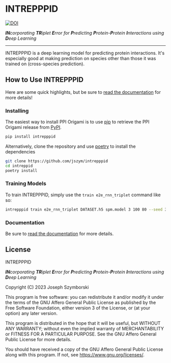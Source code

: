 # INTREPPPID

[![DOI](https://zenodo.org/badge/748346659.svg)](https://zenodo.org/doi/10.5281/zenodo.10652231)

***IN**corporating **TR**iplet **E**rror for **P**redicting **P**rotein-**P**rotein **I**nteractions using **D**eep Learning*

---


INTREPPPID is a deep learning model for predicting protein interactions. 
It's especially good at making prediction on species other than those it was trained on (cross-species prediction).

## How to Use INTREPPPID

Here are some quick highlights, but be sure to [read the documentation](https://emad-combine-lab.github.io/intrepppid/) for more details!

### Installing

The easiest way to install PPI Origami is to use [pip](https://pip.pypa.io/en/stable/>) to retrieve the PPI Origami
release from [PyPI](https://pypi.org/project/ppi-origami>).

```bash
pip install intrepppid
```

Alternatively, clone the repository and use [poetry](https://python-poetry.org/) to install the dependencies

```bash
git clone https://github.com/jszym/intrepppid
cd intreppid
poetry install
```

### Training Models

To train INTREPPPID, simply use the `train e2e_rnn_triplet` command like so:

```bash
intrepppid train e2e_rnn_triplet DATASET.h5 spm.model 3 100 80 --seed 3927704 --vocab_size 250 --trunc_len 1500 --embedding_size 64 --rnn_num_layers 2 --rnn_dropout_rate 0.3 --variational_dropout false --bi_reduce last --workers 4 --embedding_droprate 0.3 --do_rate 0.3 --log_path logs/e2e_rnn_triplet --beta_classifier 2 --use_projection false --optimizer_type ranger21_xx --lr 1e-2
```

### Documentation

Be sure to [read the documentation]((https://emad-combine-lab.github.io/intrepppid/)) for more details.

## License

INTREPPPID

***IN**corporating **TR**iplet **E**rror for **P**redicting **P**rotein-**P**rotein **I**nteractions using **D**eep Learning*

Copyright (C) 2023  Joseph Szymborski

This program is free software: you can redistribute it and/or modify
it under the terms of the GNU Affero General Public License as published by
the Free Software Foundation, either version 3 of the License, or
(at your option) any later version.

This program is distributed in the hope that it will be useful,
but WITHOUT ANY WARRANTY; without even the implied warranty of
MERCHANTABILITY or FITNESS FOR A PARTICULAR PURPOSE.  See the
GNU Affero General Public License for more details.

You should have received a copy of the GNU Affero General Public License
along with this program.  If not, see <https://www.gnu.org/licenses/>.
